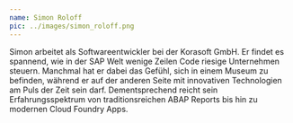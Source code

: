 ```yaml
---
name: Simon Roloff
pic: ../images/simon_roloff.png
---
```


Simon arbeitet als Softwareentwickler bei der Korasoft GmbH. Er findet es spannend, wie in der SAP Welt wenige Zeilen
Code riesige Unternehmen steuern. Manchmal hat er dabei das Gefühl, sich in einem Museum zu befinden, während er auf der
anderen Seite mit innovativen Technologien am Puls der Zeit sein darf. Dementsprechend reicht sein Erfahrungsspektrum
von traditionsreichen ABAP Reports bis hin zu modernen Cloud Foundry Apps.
